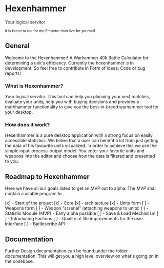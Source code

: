 # Hexenhammer 
Your logical servitor

<small>It is better to die for the Emperor than live for yourself.</small>

## General
Welcome to the Hexenhammer! A Warhammer 40k Battle Calculator for determining a unit's efficiency.
Currently the hexenhammer is in development. So feel free to contribute in Form of Ideas, Code or bug reports!

### What is Hexenhammer?
Your logical servitor. This tool can help you planning your next matches,
evaluate your units, help you with buying decisions and provides a mathhammer functionality
to give you the best-in-breed warhammer tool for your desktop.

### How does it work?
Hexenhammer is a pure desktop application with a strong focus on easily accessible statistics.
We belive that a user can benefit a lot from just getting the data of his favourite units visualized.
In order to achieve this we use the simple input-process-output model. You enter your favorite units and 
weapons into the editor and choose how the data is filtered and presented to you.

## Roadmap to Hexenhammer
Here we have all our goals listed to get an MVP out to alpha. The MVP shall contain a usable program 
to 

[x] - Start of the project
[x] - Core
[x] - architecture
[x] - Units form
[ ] - Weapons form
[ ] - Weapon "arsenal" (attaching weapons to units)
[ ] - Statistic Module (MVP) - Early alpha possible
[ ] - Save & Load Mechanism
[ ] - Introducing Factions
[ ] - Quality of life improvements for the user interface
[ ] - Battlescribe API 

## Documentation
Further Design documentation can be found under the folder documentation.
This will get you a high level overview on what's going on in the codebase.


